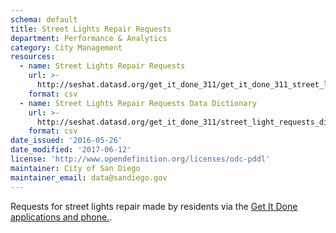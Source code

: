 ```yaml
---
schema: default
title: Street Lights Repair Requests
department: Performance & Analytics
category: City Management
resources:
  - name: Street Lights Repair Requests
    url: >-
      http://seshat.datasd.org/get_it_done_311/get_it_done_311_street_light_requests_datasd.csv
    format: csv
  - name: Street Lights Repair Requests Data Dictionary
    url: >-
      http://seshat.datasd.org/get_it_done_311/street_light_requests_dictionary_datasd.csv
    format: csv
date_issued: '2016-05-26'
date_modified: '2017-06-12'
license: 'http://www.opendefinition.org/licenses/odc-pddl'
maintainer: City of San Diego
maintainer_email: data@sandiego.gov
---
```

Requests for street lights repair made by residents via the
<a href="https://www.sandiego.gov/get-it-done" target="_blank" rel="noopener">
Get It Done applications and phone.</a>.
